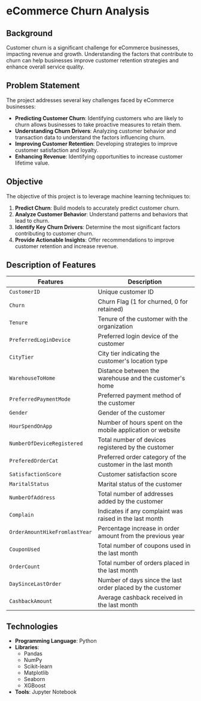 # eCommerce Churn Analysis

## Background
Customer churn is a significant challenge for eCommerce businesses, impacting revenue and growth. Understanding the factors that contribute to churn can help businesses improve customer retention strategies and enhance overall service quality.

## Problem Statement
The project addresses several key challenges faced by eCommerce businesses:

- **Predicting Customer Churn**: Identifying customers who are likely to churn allows businesses to take proactive measures to retain them.
- **Understanding Churn Drivers**: Analyzing customer behavior and transaction data to understand the factors influencing churn.
- **Improving Customer Retention**: Developing strategies to improve customer satisfaction and loyalty.
- **Enhancing Revenue**: Identifying opportunities to increase customer lifetime value.

## Objective
The objective of this project is to leverage machine learning techniques to:

1. **Predict Churn**: Build models to accurately predict customer churn.
2. **Analyze Customer Behavior**: Understand patterns and behaviors that lead to churn.
3. **Identify Key Churn Drivers**: Determine the most significant factors contributing to customer churn.
4. **Provide Actionable Insights**: Offer recommendations to improve customer retention and increase revenue.

## Description of Features

| Features                      | Description                                                                                                       |
|-------------------------------|-------------------------------------------------------------------------------------------------------------------|
| `CustomerID`                  | Unique customer ID                                                                                                |
| `Churn`                       | Churn Flag (1 for churned, 0 for retained)                                                                        |
| `Tenure`                      | Tenure of the customer with the organization                                                                      |
| `PreferredLoginDevice`        | Preferred login device of the customer                                                                            |
| `CityTier`                    | City tier indicating the customer's location type                                                                 |
| `WarehouseToHome`             | Distance between the warehouse and the customer's home                                                            |
| `PreferredPaymentMode`        | Preferred payment method of the customer                                                                          |
| `Gender`                      | Gender of the customer                                                                                            |
| `HourSpendOnApp`              | Number of hours spent on the mobile application or website                                                        |
| `NumberOfDeviceRegistered`    | Total number of devices registered by the customer                                                                |
| `PreferedOrderCat`            | Preferred order category of the customer in the last month                                                        |
| `SatisfactionScore`           | Customer satisfaction score                                                                                       |
| `MaritalStatus`               | Marital status of the customer                                                                                    |
| `NumberOfAddress`             | Total number of addresses added by the customer                                                                   |
| `Complain`                    | Indicates if any complaint was raised in the last month                                                           |
| `OrderAmountHikeFromlastYear` | Percentage increase in order amount from the previous year                                                        |
| `CouponUsed`                  | Total number of coupons used in the last month                                                                    |
| `OrderCount`                  | Total number of orders placed in the last month                                                                   |
| `DaySinceLastOrder`           | Number of days since the last order placed by the customer                                                        |
| `CashbackAmount`              | Average cashback received in the last month                                                                       |

## Technologies

- **Programming Language**: Python
- **Libraries**: 
  - Pandas
  - NumPy
  - Scikit-learn
  - Matplotlib
  - Seaborn
  - XGBoost
- **Tools**: Jupyter Notebook
